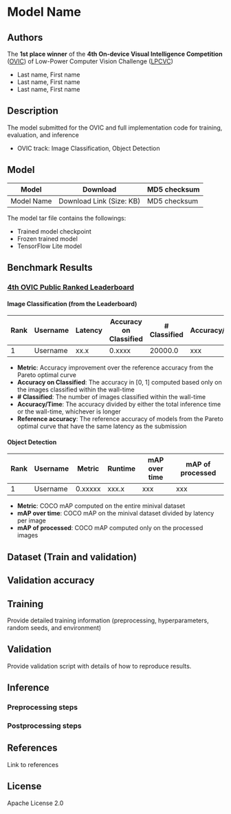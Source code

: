 
# Model Name

## Authors
The **1st place winner** of the **4th On-device Visual Intelligence Competition** ([OVIC](https://docs.google.com/document/d/1Rxm_N7dGRyPXjyPIdRwdhZNRye52L56FozDnfYuCi0k/edit#)) of Low-Power Computer Vision Challenge ([LPCVC](https://lpcv.ai/))

* Last name, First name
* Last name, First name
* Last name, First name

## Description
The model submitted for the OVIC and full implementation code for training, evaluation, and inference

* OVIC track: Image Classification, Object Detection
<!-- Provide description of the model -->

## Model
|Model|Download|MD5 checksum|
|-|-|-|
|Model Name| Download Link (Size: KB)|MD5 checksum|

The model tar file contains the followings:
* Trained model checkpoint
* Frozen trained model
* TensorFlow Lite model

## Benchmark Results

### [4th OVIC Public Ranked Leaderboard](https://lpcvc.ecn.purdue.edu/score_board_r4/?contest=round4)
#### Image Classification (from the Leaderboard)
|Rank|Username|Latency|Accuracy on Classified|# Classified|Accuracy/Time|Metric|Reference Accuracy|
|-|-|-|-|-|-|-|-|
|1|Username|xx.x|0.xxxx|20000.0|xxx|0.xxxxx|0.xxxxx|

 * **Metric**: Accuracy improvement over the reference accuracy from the Pareto optimal curve
 * **Accuracy on Classified**: The accuracy in [0, 1] computed based only on the images classified within the wall-time
 * **\# Classified**: The number of images classified within the wall-time
 * **Accuracy/Time**: The accuracy divided by either the total inference time or the wall-time, whichever is longer
 * **Reference accuracy**: The reference accuracy of models from the Pareto optimal curve that have the same latency as the submission

#### Object Detection
|Rank|Username|Metric|Runtime|mAP over time|mAP of processed|
|-|-|-|-|-|-|
|1|Username|0.xxxxx|xxx.x|xxx|xxx|
* **Metric**: COCO mAP computed on the entire minival dataset
* **mAP over time**: COCO mAP on the minival dataset divided by latency per image
* **mAP of processed**: COCO mAP computed only on the processed images

## Dataset (Train and validation)

## Validation accuracy

## Training
Provide detailed training information (preprocessing, hyperparameters, random seeds, and environment) 

## Validation
Provide validation script with details of how to reproduce results.

## Inference

### Preprocessing steps

### Postprocessing steps

## References
Link to references

## License
Apache License 2.0
